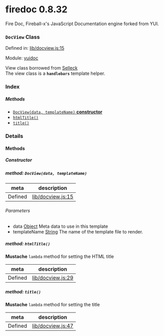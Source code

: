 
# firedoc 0.8.32

Fire Doc, Fireball-x&#x27;s JavaScript Documentation engine forked from YUI.

### `DocView` Class


Defined in: [lib/docview.js:15](../files/lib/docview.js.js)

Module: [yuidoc](../modules/yuidoc.md)




View class borrowed from [Selleck](https://github.com/rgrove/selleck)  
The view class is a **`handlebars`** template helper.

### Index



##### Methods

  - [`DocView(data, templateName)` **constructor**](#method-docviewdata-templatename)
  - [`htmlTitle()`](#method-htmltitle)
  - [`title()`](#method-title)





### Details




<!-- Method Block -->
#### Methods

##### Constructor

##### method: `DocView(data, templateName)`



| meta | description |
|------|-------------|
| Defined | [lib/docview.js:15](../files/lib_docview.js.md#l15) |

###### Parameters
- data <a href="https://developer.mozilla.org/en/JavaScript/Reference/Global_Objects/Object" class="crosslink external" target="_blank">Object</a> Meta data to use in this template
- templateName <a href="https://developer.mozilla.org/en/JavaScript/Reference/Global_Objects/String" class="crosslink external" target="_blank">String</a> The name of the template file to render.


##### method: `htmlTitle()`

**Mustache** `lambda` method for setting the HTML title

| meta | description |
|------|-------------|
| Defined | [lib/docview.js:29](../files/lib_docview.js.md#l29) |



##### method: `title()`

**Mustache** `lambda` method for setting the title

| meta | description |
|------|-------------|
| Defined | [lib/docview.js:47](../files/lib_docview.js.md#l47) |




